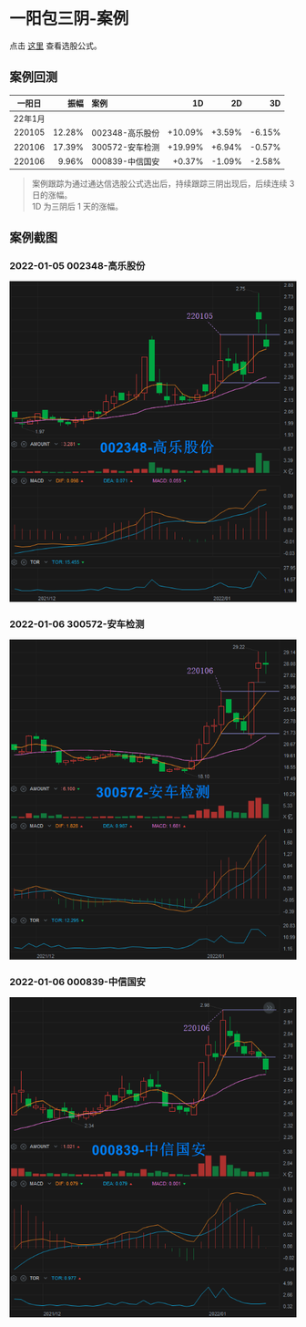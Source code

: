 # 一阳包三阴-案例

点击 [这里](./一阳包三阴.md) 查看选股公式。

## 案例回测

| 一阳日 |  振幅  |      案例       |   1D    |   2D    |   3D    |
|:------:|-------:|:----------------|--------:|--------:|--------:|
| 22年1月
| 220105 | 12.28% | 002348-高乐股份 | +10.09% |  +3.59% |  -6.15% |
| 220106 | 17.39% | 300572-安车检测 | +19.99% |  +6.94% |  -0.57% |
| 220106 |  9.96% | 000839-中信国安 |  +0.37% |  -1.09% |  -2.58% |

> 案例跟踪为通过通达信选股公式选出后，持续跟踪三阴出现后，后续连续 3 日的涨幅。  
> 1D 为三阴后 1 天的涨幅。

## 案例截图

### 2022-01-05 002348-高乐股份

![](./assets/220105-002348-高乐股份.png)

### 2022-01-06 300572-安车检测

![](./assets/220106-300572-安车检测.png)

### 2022-01-06 000839-中信国安

![](./assets/220106-000839-中信国安.png)
